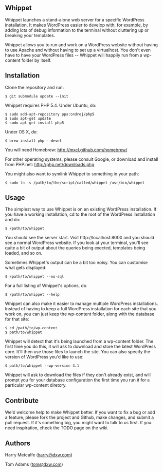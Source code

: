 Whippet
-------

Whippet launches a stand-alone web server for a specific WordPress installation.
It makes WordPress easier to develop with, for example, by adding lots of debug 
information to the terminal without cluttering up or breaking your templates.

Whippet allows you to run and work on a WordPress website without having to use 
Apache and without having to set up a virtualhost. You don't even have to have 
your WordPress files -- Whippet will happily run from a wp-content folder by itself.


Installation
------------

Clone the repository and run:

    $ git submodule update --init

Whippet requires PHP 5.4. Under Ubuntu, do:

    $ sudo add-apt-repository ppa:ondrej/php5
    $ sudo apt-get update
    $ sudo apt-get install php5

Under OS X, do:

    $ brew install php --devel

You will need Homebrew: http://mxcl.github.com/homebrew/

For other operating systems, please consult Google, or download and install from PHP.net: http://php.net/downloads.php

You might also want to symlink Whippet to something in your path:

    $ sudo ln -s /path/to/the/script/called/whippet /usr/bin/whippet

Usage
-----

The simplest way to use Whippet is on an existing WordPress installation. If you have
a working installation, cd to the root of the WordPress installation and do:

    $ /path/to/whippet

You should see the server start. Visit http://localhost:8000 and you should see a normal
WordPress website. If you look at your terminal, you'll see quite a bit of output about
the queries being exected, templates being loaded, and so on.

Sometimes Whippet's output can be a bit too noisy. You can customise what gets displayed:

    $ /path/to/whippet --no-sql

For a full listing of Whippet's options, do:

    $ /path/to/whippet --help

Whippet can also make it easier to manage multiple WordPress installations. Instead of having
to keep a full WordPress installation for each site that you work on, you can just keep the 
wp-content folder, along with the database for that site:

    $ cd /path/to/wp-content
    $ path/to/whippet

Whippet will detect that it's being launched from a wp-content folder. The first time you do
this, it will ask to download and store the latest WordPress core. It'll then use those files 
to launch the site. You can also specify the version of WordPress you'd like to use:

    $ path/to/whippet --wp-version 3.1

Whippet will ask to download the files if they don't already exist, and will prompt you for 
your database configuration the first time you run it for a particular wp-content diretory.


Contribute
----------

We'd welcome help to make Whippet better. If you want to fix a bug or add a feature, 
please fork the project and Github, make changes, and submit a pull request. If it's 
something big, you might want to talk to us first. If you need inspiration, check the
TODO page on the wiki.

Authors
-------

Harry Metcalfe (harry@dxw.com)

Tom Adams (tom@dxw.com)
